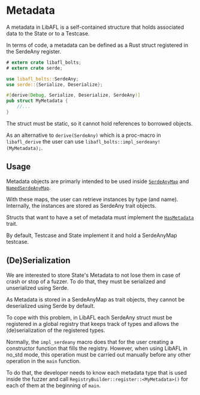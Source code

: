 # Metadata

A metadata in LibAFL is a self-contained structure that holds associated data to the State or to a Testcase.

In terms of code, a metadata can be defined as a Rust struct registered in the SerdeAny register.

```rust
# extern crate libafl_bolts;
# extern crate serde;

use libafl_bolts::SerdeAny;
use serde::{Serialize, Deserialize};

#[derive(Debug, Serialize, Deserialize, SerdeAny)]
pub struct MyMetadata {
    //...
}
```

The struct must be static, so it cannot hold references to borrowed objects.

As an alternative to `derive(SerdeAny)` which is a proc-macro in `libafl_derive` the user can use `libafl_bolts::impl_serdeany!(MyMetadata);`.

## Usage

Metadata objects are primarly intended to be used inside [`SerdeAnyMap`](https://docs.rs/libafl_bolts/latest/libafl_bolts/serdeany/serdeany_registry/struct.SerdeAnyMap.html) and [`NamedSerdeAnyMap`](https://docs.rs/libafl_bolts/latest/libafl_bolts/serdeany/serdeany_registry/struct.NamedSerdeAnyMap.html).

With these maps, the user can retrieve instances by type (and name). Internally, the instances are stored as SerdeAny trait objects.

Structs that want to have a set of metadata must implement the [`HasMetadata`](https://docs.rs/libafl/latest/libafl/common/trait.HasMetadata.html) trait.

By default, Testcase and State implement it and hold a SerdeAnyMap testcase.

## (De)Serialization

We are interested to store State's Metadata to not lose them in case of crash or stop of a fuzzer. To do that, they must be serialized and unserialized using Serde.

As Metadata is stored in a SerdeAnyMap as trait objects, they cannot be deserialized using Serde by default.

To cope with this problem, in LibAFL each SerdeAny struct must be registered in a global registry that keeps track of types and allows the (de)serialization of the registered types.

Normally, the `impl_serdeany` macro does that for the user creating a constructor function that fills the registry. However, when using LibAFL in no_std mode, this operation must be carried out manually before any other operation in the `main` function.

To do that, the developer needs to know each metadata type that is used inside the fuzzer and call `RegistryBuilder::register::<MyMetadata>()` for each of them at the beginning of `main`.
